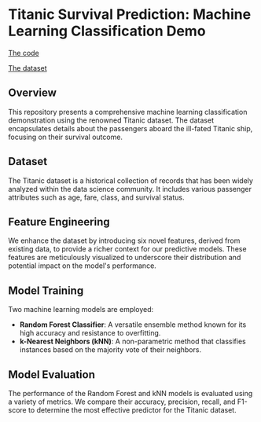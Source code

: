 # Titanic Survival Prediction: Machine Learning Classification Demo

[The code](https://github.com/aamik/titanicML/blob/main/titanicdemo.ipynb)

[The dataset](https://github.com/datasciencedojo/datasets/blob/master/titanic.csv)

## Overview
This repository presents a comprehensive machine learning classification demonstration using the renowned Titanic dataset. The dataset encapsulates details about the passengers aboard the ill-fated Titanic ship, focusing on their survival outcome.

## Dataset
The Titanic dataset is a historical collection of records that has been widely analyzed within the data science community. It includes various passenger attributes such as age, fare, class, and survival status.

## Feature Engineering
We enhance the dataset by introducing six novel features, derived from existing data, to provide a richer context for our predictive models. These features are meticulously visualized to underscore their distribution and potential impact on the model's performance.

## Model Training
Two machine learning models are employed:
- **Random Forest Classifier**: A versatile ensemble method known for its high accuracy and resistance to overfitting.
- **k-Nearest Neighbors (kNN)**: A non-parametric method that classifies instances based on the majority vote of their neighbors.

## Model Evaluation
The performance of the Random Forest and kNN models is evaluated using a variety of metrics. We compare their accuracy, precision, recall, and F1-score to determine the most effective predictor for the Titanic dataset.
